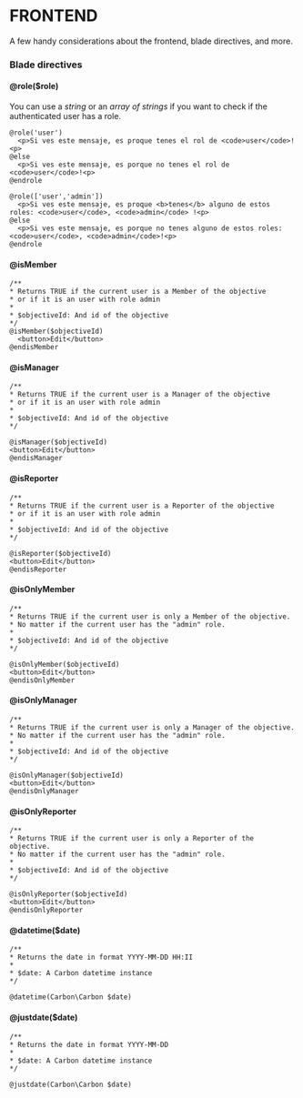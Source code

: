 # FRONTEND

A few handy considerations about the frontend, blade directives, and more.

### Blade directives


#### @role($role)

You can use a _string_ or an _array of strings_ if you want to check if the authenticated user has a role.

```
@role('user')
  <p>Si ves este mensaje, es proque tenes el rol de <code>user</code>!<p>
@else
  <p>Si ves este mensaje, es porque no tenes el rol de <code>user</code>!<p>
@endrole
```

```
@role(['user','admin'])
  <p>Si ves este mensaje, es proque <b>tenes</b> alguno de estos roles: <code>user</code>, <code>admin</code> !<p>
@else
  <p>Si ves este mensaje, es porque no tenes alguno de estos roles: <code>user</code>, <code>admin</code>!<p>
@endrole
```

#### @isMember

```
/**
* Returns TRUE if the current user is a Member of the objective
* or if it is an user with role admin 
*
* $objectiveId: And id of the objective
*/
@isMember($objectiveId)
  <button>Edit</button>
@endisMember
```

#### @isManager

```
/**
* Returns TRUE if the current user is a Manager of the objective
* or if it is an user with role admin 
*
* $objectiveId: And id of the objective
*/

@isManager($objectiveId)
<button>Edit</button>
@endisManager
```

#### @isReporter

```
/**
* Returns TRUE if the current user is a Reporter of the objective
* or if it is an user with role admin 
*
* $objectiveId: And id of the objective
*/

@isReporter($objectiveId)
<button>Edit</button>
@endisReporter
```

#### @isOnlyMember

```
/**
* Returns TRUE if the current user is only a Member of the objective.
* No matter if the current user has the "admin" role.
*
* $objectiveId: And id of the objective
*/

@isOnlyMember($objectiveId)
<button>Edit</button>
@endisOnlyMember
```

#### @isOnlyManager

```
/**
* Returns TRUE if the current user is only a Manager of the objective.
* No matter if the current user has the "admin" role.
*
* $objectiveId: And id of the objective
*/

@isOnlyManager($objectiveId)
<button>Edit</button>
@endisOnlyManager
```

#### @isOnlyReporter

```
/**
* Returns TRUE if the current user is only a Reporter of the objective.
* No matter if the current user has the "admin" role.
*
* $objectiveId: And id of the objective
*/

@isOnlyReporter($objectiveId)
<button>Edit</button>
@endisOnlyReporter
```

#### @datetime($date)

```
/**
* Returns the date in format YYYY-MM-DD HH:II
*
* $date: A Carbon datetime instance
*/

@datetime(Carbon\Carbon $date)
```

#### @justdate($date)

```
/**
* Returns the date in format YYYY-MM-DD
*
* $date: A Carbon datetime instance
*/

@justdate(Carbon\Carbon $date)
```